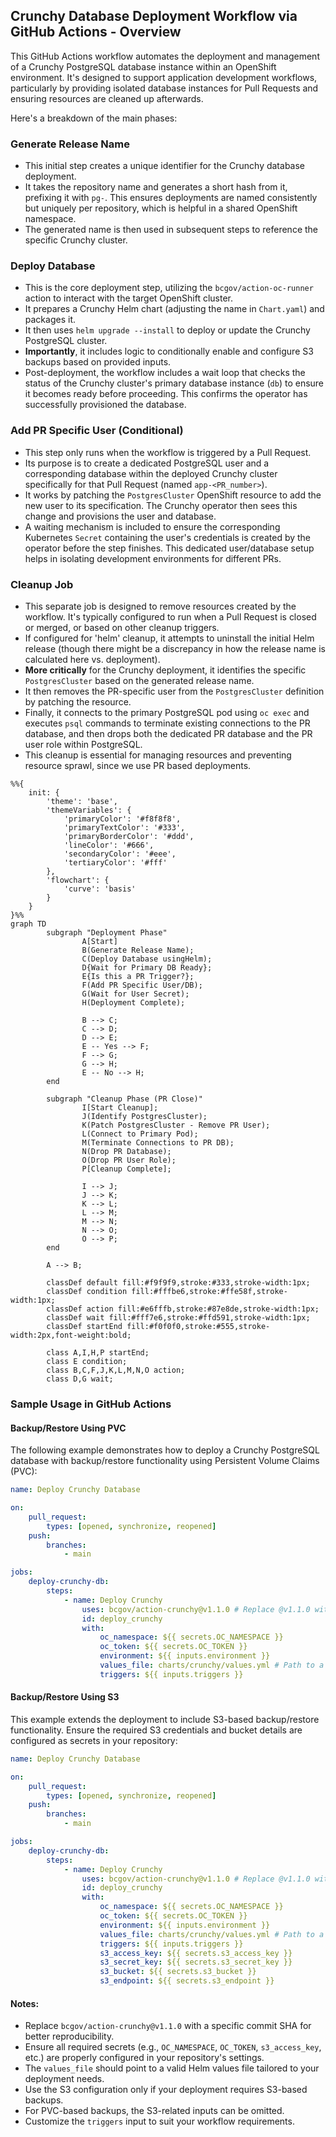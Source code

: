 ## Crunchy Database Deployment Workflow via GitHub Actions - Overview

This GitHub Actions workflow automates the deployment and management of a Crunchy PostgreSQL database instance within an OpenShift environment. It's designed to support application development workflows, particularly by providing isolated database instances for Pull Requests and ensuring resources are cleaned up afterwards.

Here's a breakdown of the main phases:

### Generate Release Name

*   This initial step creates a unique identifier for the Crunchy database deployment.
*   It takes the repository name and generates a short hash from it, prefixing it with `pg-`. This ensures deployments are named consistently but uniquely per repository, which is helpful in a shared OpenShift namespace.
*   The generated name is then used in subsequent steps to reference the specific Crunchy cluster.

### Deploy Database

*   This is the core deployment step, utilizing the `bcgov/action-oc-runner` action to interact with the target OpenShift cluster.
*   It prepares a Crunchy Helm chart (adjusting the name in `Chart.yaml`) and packages it.
*   It then uses `helm upgrade --install` to deploy or update the Crunchy PostgreSQL cluster.
*   **Importantly**, it includes logic to conditionally enable and configure S3 backups based on provided inputs.
*   Post-deployment, the workflow includes a wait loop that checks the status of the Crunchy cluster's primary database instance (`db`) to ensure it becomes ready before proceeding. This confirms the operator has successfully provisioned the database.

### Add PR Specific User (Conditional)

*   This step only runs when the workflow is triggered by a Pull Request.
*   Its purpose is to create a dedicated PostgreSQL user and a corresponding database within the deployed Crunchy cluster specifically for that Pull Request (named `app-<PR_number>`).
*   It works by patching the `PostgresCluster` OpenShift resource to add the new user to its specification. The Crunchy operator then sees this change and provisions the user and database.
*   A waiting mechanism is included to ensure the corresponding Kubernetes `Secret` containing the user's credentials is created by the operator before the step finishes. This dedicated user/database setup helps in isolating development environments for different PRs.

### Cleanup Job

*   This separate job is designed to remove resources created by the workflow. It's typically configured to run when a Pull Request is closed or merged, or based on other cleanup triggers.
*   If configured for 'helm' cleanup, it attempts to uninstall the initial Helm release (though there might be a discrepancy in how the release name is calculated here vs. deployment).
*   **More critically** for the Crunchy deployment, it identifies the specific `PostgresCluster` based on the generated release name.
*   It then removes the PR-specific user from the `PostgresCluster` definition by patching the resource.
*   Finally, it connects to the primary PostgreSQL pod using `oc exec` and executes `psql` commands to terminate existing connections to the PR database, and then drops both the dedicated PR database and the PR user role within PostgreSQL.
*   This cleanup is essential for managing resources and preventing resource sprawl, since we use PR based deployments.

```mermaid
%%{
    init: {
        'theme': 'base',
        'themeVariables': {
            'primaryColor': '#f8f8f8',
            'primaryTextColor': '#333',
            'primaryBorderColor': '#ddd',
            'lineColor': '#666',
            'secondaryColor': '#eee',
            'tertiaryColor': '#fff'
        },
        'flowchart': {
            'curve': 'basis'
        }
    }
}%%
graph TD
        subgraph "Deployment Phase"
                A[Start]
                B(Generate Release Name);
                C(Deploy Database usingHelm);
                D{Wait for Primary DB Ready};
                E{Is this a PR Trigger?};
                F(Add PR Specific User/DB);
                G(Wait for User Secret);
                H(Deployment Complete);

                B --> C;
                C --> D;
                D --> E;
                E -- Yes --> F;
                F --> G;
                G --> H;
                E -- No --> H;
        end

        subgraph "Cleanup Phase (PR Close)"
                I[Start Cleanup];
                J(Identify PostgresCluster);
                K(Patch PostgresCluster - Remove PR User);
                L(Connect to Primary Pod);
                M(Terminate Connections to PR DB);
                N(Drop PR Database);
                O(Drop PR User Role);
                P[Cleanup Complete];

                I --> J;
                J --> K;
                K --> L;
                L --> M;
                M --> N;
                N --> O;
                O --> P;
        end

        A --> B;

        classDef default fill:#f9f9f9,stroke:#333,stroke-width:1px;
        classDef condition fill:#fffbe6,stroke:#ffe58f,stroke-width:1px;
        classDef action fill:#e6fffb,stroke:#87e8de,stroke-width:1px;
        classDef wait fill:#fff7e6,stroke:#ffd591,stroke-width:1px;
        classDef startEnd fill:#f0f0f0,stroke:#555,stroke-width:2px,font-weight:bold;

        class A,I,H,P startEnd;
        class E condition;
        class B,C,F,J,K,L,M,N,O action;
        class D,G wait;
```

### Sample Usage in GitHub Actions

#### Backup/Restore Using PVC

The following example demonstrates how to deploy a Crunchy PostgreSQL database with backup/restore functionality using Persistent Volume Claims (PVC):

```yaml
name: Deploy Crunchy Database

on:
    pull_request:
        types: [opened, synchronize, reopened]
    push:
        branches:
            - main

jobs:
    deploy-crunchy-db:
        steps:
            - name: Deploy Crunchy
                uses: bcgov/action-crunchy@v1.1.0 # Replace @v1.1.0 with a specific commit SHA for better reliability.
                id: deploy_crunchy
                with:
                    oc_namespace: ${{ secrets.OC_NAMESPACE }}
                    oc_token: ${{ secrets.OC_TOKEN }}
                    environment: ${{ inputs.environment }}
                    values_file: charts/crunchy/values.yml # Path to a valid Helm values file.
                    triggers: ${{ inputs.triggers }}
```

#### Backup/Restore Using S3

This example extends the deployment to include S3-based backup/restore functionality. Ensure the required S3 credentials and bucket details are configured as secrets in your repository:

```yaml
name: Deploy Crunchy Database

on:
    pull_request:
        types: [opened, synchronize, reopened]
    push:
        branches:
            - main

jobs:
    deploy-crunchy-db:
        steps:
            - name: Deploy Crunchy
                uses: bcgov/action-crunchy@v1.1.0 # Replace @v1.1.0 with a specific commit SHA for better reliability.
                id: deploy_crunchy
                with:
                    oc_namespace: ${{ secrets.OC_NAMESPACE }}
                    oc_token: ${{ secrets.OC_TOKEN }}
                    environment: ${{ inputs.environment }}
                    values_file: charts/crunchy/values.yml # Path to a valid Helm values file.
                    triggers: ${{ inputs.triggers }}
                    s3_access_key: ${{ secrets.s3_access_key }}
                    s3_secret_key: ${{ secrets.s3_secret_key }}
                    s3_bucket: ${{ secrets.s3_bucket }}
                    s3_endpoint: ${{ secrets.s3_endpoint }}
```

#### Notes:
- Replace `bcgov/action-crunchy@v1.1.0` with a specific commit SHA for better reproducibility.
- Ensure all required secrets (e.g., `OC_NAMESPACE`, `OC_TOKEN`, `s3_access_key`, etc.) are properly configured in your repository's settings.
- The `values_file` should point to a valid Helm values file tailored to your deployment needs.
- Use the S3 configuration only if your deployment requires S3-based backups.
- For PVC-based backups, the S3-related inputs can be omitted.
- Customize the `triggers` input to suit your workflow requirements.

